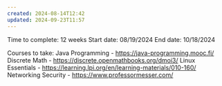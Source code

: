 ```yaml
---
created: 2024-08-14T12:42
updated: 2024-09-23T11:57
---
```

Time to complete: 12 weeks
Start date: 08/19/2024
End date: 10/18/2024

Courses to take: 
Java Programming - https://java-programming.mooc.fi/
Discrete Math - https://discrete.openmathbooks.org/dmoi3/
Linux Essentials - https://learning.lpi.org/en/learning-materials/010-160/
Networking Security - https://www.professormesser.com/